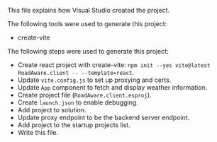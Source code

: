 This file explains how Visual Studio created the project.

The following tools were used to generate this project:
- create-vite

The following steps were used to generate this project:
- Create react project with create-vite: `npm init --yes vite@latest RoadAware.client -- --template=react`.
- Update `vite.config.js` to set up proxying and certs.
- Update `App` component to fetch and display weather information.
- Create project file (`RoadAware.client.esproj`).
- Create `launch.json` to enable debugging.
- Add project to solution.
- Update proxy endpoint to be the backend server endpoint.
- Add project to the startup projects list.
- Write this file.
